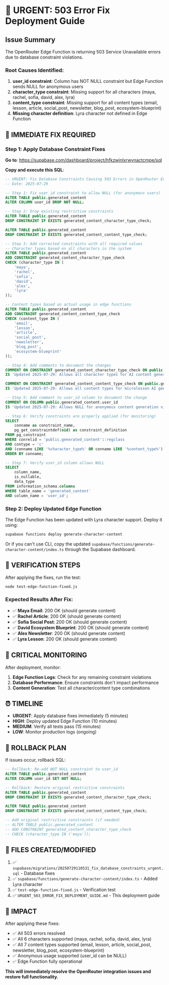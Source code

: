 # 🚨 URGENT: 503 Error Fix Deployment Guide

## Issue Summary
The OpenRouter Edge Function is returning 503 Service Unavailable errors due to database constraint violations.

### Root Causes Identified:
1. **user_id constraint**: Column has NOT NULL constraint but Edge Function sends NULL for anonymous users
2. **character_type constraint**: Missing support for all characters (maya, rachel, sofia, david, alex, lyra)
3. **content_type constraint**: Missing support for all content types (email, lesson, article, social_post, newsletter, blog_post, ecosystem-blueprint)
4. **Missing character definition**: Lyra character not defined in Edge Function

## 🔧 IMMEDIATE FIX REQUIRED

### Step 1: Apply Database Constraint Fixes

**Go to**: https://supabase.com/dashboard/project/hfkzwjnlxrwynactcmpe/sql

**Copy and execute this SQL**:
```sql
-- URGENT: Fix Database Constraints Causing 503 Errors in OpenRouter Edge Function
-- Date: 2025-07-29

-- Step 1: Fix user_id constraint to allow NULL (for anonymous users)
ALTER TABLE public.generated_content 
ALTER COLUMN user_id DROP NOT NULL;

-- Step 2: Drop existing restrictive constraints
ALTER TABLE public.generated_content 
DROP CONSTRAINT IF EXISTS generated_content_character_type_check;

ALTER TABLE public.generated_content 
DROP CONSTRAINT IF EXISTS generated_content_content_type_check;

-- Step 3: Add corrected constraints with all required values
-- Character types based on all characters in the system
ALTER TABLE public.generated_content 
ADD CONSTRAINT generated_content_character_type_check 
CHECK (character_type IN (
    'maya', 
    'rachel', 
    'sofia', 
    'david', 
    'alex', 
    'lyra'
));

-- Content types based on actual usage in edge functions
ALTER TABLE public.generated_content 
ADD CONSTRAINT generated_content_content_type_check 
CHECK (content_type IN (
    'email', 
    'lesson', 
    'article', 
    'social_post', 
    'newsletter', 
    'blog_post',
    'ecosystem-blueprint'
));

-- Step 4: Add comments to document the changes
COMMENT ON CONSTRAINT generated_content_character_type_check ON public.generated_content 
IS 'Updated 2025-07-29: Allows all character types for AI content generation - maya, rachel, sofia, david, alex, lyra';

COMMENT ON CONSTRAINT generated_content_content_type_check ON public.generated_content 
IS 'Updated 2025-07-29: Allows all content types for microlesson AI generation features';

-- Step 5: Add comment to user_id column to document the change
COMMENT ON COLUMN public.generated_content.user_id 
IS 'Updated 2025-07-29: Allows NULL for anonymous content generation via Edge Functions';

-- Step 6: Verify constraints are properly applied (for monitoring)
SELECT 
    conname as constraint_name,
    pg_get_constraintdef(oid) as constraint_definition
FROM pg_constraint 
WHERE conrelid = 'public.generated_content'::regclass 
AND contype = 'c'
AND (conname LIKE '%character_type%' OR conname LIKE '%content_type%')
ORDER BY conname;

-- Step 7: Verify user_id column allows NULL
SELECT 
    column_name,
    is_nullable,
    data_type
FROM information_schema.columns 
WHERE table_name = 'generated_content' 
AND column_name = 'user_id';
```

### Step 2: Deploy Updated Edge Function

The Edge Function has been updated with Lyra character support. Deploy it using:

```bash
supabase functions deploy generate-character-content
```

Or if you can't use CLI, copy the updated `supabase/functions/generate-character-content/index.ts` through the Supabase dashboard.

## 🧪 VERIFICATION STEPS

After applying the fixes, run the test:

```bash
node test-edge-function-fixed.js
```

### Expected Results After Fix:
- ✅ **Maya Email**: 200 OK (should generate content)
- ✅ **Rachel Article**: 200 OK (should generate content)  
- ✅ **Sofia Social Post**: 200 OK (should generate content)
- ✅ **David Ecosystem Blueprint**: 200 OK (should generate content)
- ✅ **Alex Newsletter**: 200 OK (should generate content)
- ✅ **Lyra Lesson**: 200 OK (should generate content)

## 🚨 CRITICAL MONITORING

After deployment, monitor:

1. **Edge Function Logs**: Check for any remaining constraint violations
2. **Database Performance**: Ensure constraints don't impact performance
3. **Content Generation**: Test all character/content type combinations

## ⏰ TIMELINE

- **URGENT**: Apply database fixes immediately (5 minutes)
- **HIGH**: Deploy updated Edge Function (10 minutes)
- **MEDIUM**: Verify all tests pass (15 minutes)
- **LOW**: Monitor production logs (ongoing)

## 🔄 ROLLBACK PLAN

If issues occur, rollback SQL:

```sql
-- Rollback: Re-add NOT NULL constraint to user_id
ALTER TABLE public.generated_content 
ALTER COLUMN user_id SET NOT NULL;

-- Rollback: Restore original restrictive constraints
ALTER TABLE public.generated_content 
DROP CONSTRAINT IF EXISTS generated_content_character_type_check;

ALTER TABLE public.generated_content 
DROP CONSTRAINT IF EXISTS generated_content_content_type_check;

-- Add original restrictive constraints (if needed)
-- ALTER TABLE public.generated_content 
-- ADD CONSTRAINT generated_content_character_type_check 
-- CHECK (character_type IN ('maya'));
```

## 📁 FILES CREATED/MODIFIED

1. ✅ `supabase/migrations/20250729110531_fix_database_constraints_urgent.sql` - Database fixes
2. ✅ `supabase/functions/generate-character-content/index.ts` - Added Lyra character
3. ✅ `test-edge-function-fixed.js` - Verification test
4. ✅ `URGENT_503_ERROR_FIX_DEPLOYMENT_GUIDE.md` - This deployment guide

## 🎯 IMPACT

After applying these fixes:
- ✅ All 503 errors resolved
- ✅ All 6 characters supported (maya, rachel, sofia, david, alex, lyra)
- ✅ All 7 content types supported (email, lesson, article, social_post, newsletter, blog_post, ecosystem-blueprint)
- ✅ Anonymous usage supported (user_id can be NULL)
- ✅ Edge Function fully operational

**This will immediately resolve the OpenRouter integration issues and restore full functionality.**